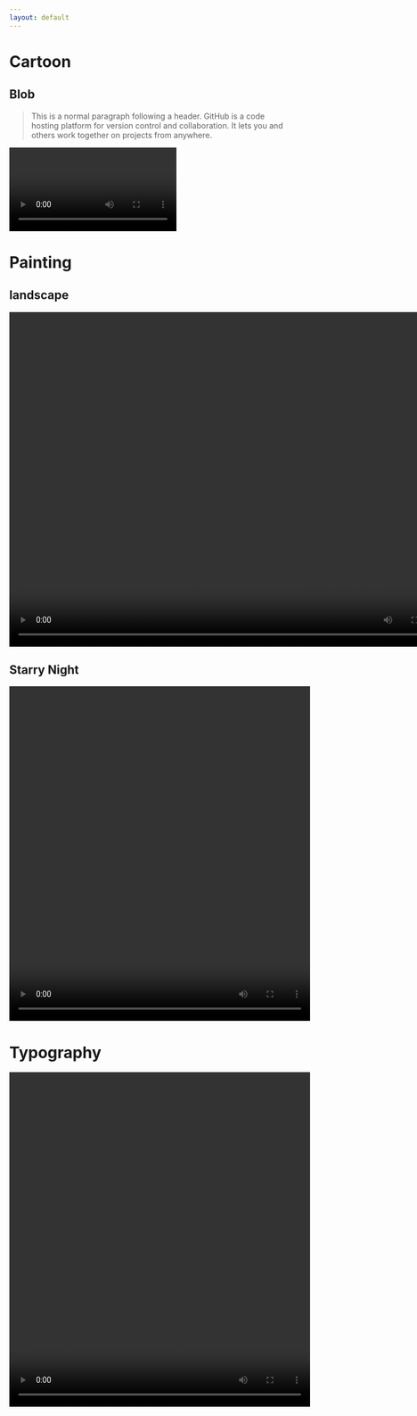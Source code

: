 ```yaml
---
layout: default
---
```


<!-- Text can be **bold**, _italic_, or ~~strikethrough~~.

[Link to another page](./another-page.html).

There should be whitespace between paragraphs.

There should be whitespace between paragraphs. We recommend including a README, or a file with information about your project. -->

# Cartoon

## Blob

>This is a normal paragraph following a header. GitHub is a code hosting platform for version control and collaboration. It lets you and others work together on projects from anywhere.

  <video controls preload="auto"  style="center">
  <source src="docs/blob.mp4" type="video/mp4">
</video>

# Painting

## landscape
  <video width="800" height="600" controls preload="auto">
  <source src="docs/landscape.mp4" type="video/mp4">
</video>




## Starry Night
  <video width="540" height="600" controls preload="auto">
  <source src="docs/StarryNight.mp4" type="video/mp4">
</video>

# Typography 
  <video width="540" height="600" controls preload="auto">
  <source src="docs/TextFadeIn.mp4" type="video/mp4">
</video>

> 

<!-- <iframe width="420" height="315" src="https://www.youtube.com/embed/F9Bo89m2f6g?autoplay=1"></iframe> -->

  
<!--   <video width="540" height="600" controls preload="auto">
  <source src="video2.mp4" type="video/mp4">
</video> -->


<!-- ```js
// Javascript code with syntax highlighting.
var fun = function lang(l) {
  dateformat.i18n = require('./lang/' + l)
  return true;
}
```

```ruby
# Ruby code with syntax highlighting
GitHubPages::Dependencies.gems.each do |gem, version|
  s.add_dependency(gem, "= #{version}")
end
``` -->

<!-- #### Header 4

*   This is an unordered list following a header.
*   This is an unordered list following a header.
*   This is an unordered list following a header.

##### Header 5

1.  This is an ordered list following a header.
2.  This is an ordered list following a header.
3.  This is an ordered list following a header.

###### Header 6

| head1        | head two          | three |
|:-------------|:------------------|:------|
| ok           | good swedish fish | nice  |
| out of stock | good and plenty   | nice  |
| ok           | good `oreos`      | hmm   |
| ok           | good `zoute` drop | yumm  |

### There's a horizontal rule below this.

* * *

### Here is an unordered list:

*   Item foo
*   Item bar
*   Item baz
*   Item zip

### And an ordered list:

1.  Item one
1.  Item two
1.  Item three
1.  Item four

### And a nested list:

- level 1 item
  - level 2 item
  - level 2 item
    - level 3 item
    - level 3 item
- level 1 item
  - level 2 item
  - level 2 item
  - level 2 item
- level 1 item
  - level 2 item
  - level 2 item
- level 1 item

### Small image

![Octocat](https://assets-cdn.github.com/images/icons/emoji/octocat.png)

### Large image

![Branching](https://guides.github.com/activities/hello-world/branching.png)


### Definition lists can be used with HTML syntax.

<dl>
<dt>Name</dt>
<dd>Godzilla</dd>
<dt>Born</dt>
<dd>1952</dd>
<dt>Birthplace</dt>
<dd>Japan</dd>
<dt>Color</dt>
<dd>Green</dd>
</dl>

```
Long, single-line code blocks should not wrap. They should horizontally scroll if they are too long. This line should be long enough to demonstrate this.
```

```
The final element.
```
 -->